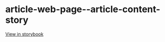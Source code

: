 # article-web-page--article-content-story

[View in storybook](https://raw.githack.com/Independent-Digital-News-and-Media-Ltd/indy100-pwamp-sb/PR-478-sb/index.html?path=/story/article-web-page--article-content-story)